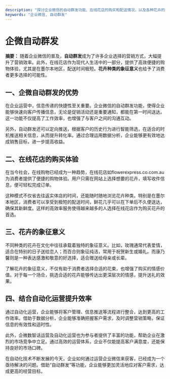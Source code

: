 ```yaml
---
description: "探讨企业微信的自动群发功能、在线花店的购买和配送情况，以及各种花卉的象征意义。"
keywords: "企业微信, 自动群发"
---
```

# 企微自动群发

**摘要：** 随着企业微信的普及，**自动群发**成为了许多企业选择的营销方式，大幅提升了营销效率。此外，在线花店作为现代人生活中的一部分，提供了高效便捷的购物体验，尤其是在墨尔本地区，配送时间极短。**花卉种类的象征意义**也给予了消费者更多选择的可能性。

## 一、企微自动群发的优势

在企业运营中，信息传递的快捷性至关重要。企业微信的自动群发功能，使得企业能够快速向客户传播信息，无论是促销活动还是重要通知，都能在第一时间送达。这一功能不仅提高了工作效率，也增强了与客户之间的沟通互动。

另外，自动群发还可以定向推送，根据客户的历史行为进行智能筛选，在适合的时机推送相关信息，从而提升转化率。通过合理运用数据分析，企业能够更有效地达成销售目标，进一步提高收益。

## 二、在线花店的购买体验

在当今社会，在线购物已经成为一种趋势，在线花店如flowerexpress.co.com.au为消费者提供了便捷的购物体验。用户只需在网站上选择想要的花卉，填写收件信息，便可轻松完成订单。

这种模式不仅省去往返实体店的时间，还能随时随地浏览花卉种类。特别是在墨尔本地区，消费者可以享受到极短的配送时间，鲜花几乎可以在下单后不久便送达，确保其新鲜度。这样的高效率服务使得越来越多的人选择在线花店作为购买花卉的首选。

## 三、花卉的象征意义

不同种类的花卉在文化中往往承载着独特的象征意义。比如，玫瑰通常代表爱情，适合在特别的日子送给恋人；而百合则象征纯洁，常用于祝贺新生或婚礼。而康乃馨则是一种表达感激和敬意的好选择，适合赠送给母亲或长辈。

了解花卉的象征意义，不仅有助于消费者选择合适的花束，也增强了购买的情感价值。对于每一个场合，挑选合适的花卉能够传达出更深层次的情感，提升送礼的效果。

## 四、结合自动化运营提升效率

通过自动化运营，企业能够将客户管理、信息推送等流程进行整合，达到更高的工作效率。借助于数据分析，企业能够准确把握客户需求，及时调整营销策略，保证信息的有效性和适时性。

此外，企微数智话运营及自动化运营也为参与者提供了丰富的功能，帮助企业在激烈的市场竞争中立足。通过高效的运营体系，企业不仅能提高客户满意度，还能保持良好的市场口碑。

在自动化技术不断发展的今天，企业如何通过运营企业微信来获客，已经成为一个亟待解决的问题。借助“自动群发”等功能，企业能够更加灵活地应对客户需求，达成更高的经营目标。
